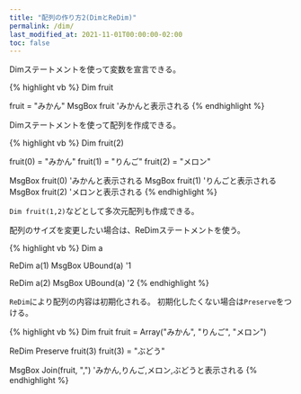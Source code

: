 ```yaml
---
title: "配列の作り方2(DimとReDim)"
permalink: /dim/
last_modified_at: 2021-11-01T00:00:00-02:00
toc: false
---
```


Dimステートメントを使って変数を宣言できる。

{% highlight vb %}
Dim fruit

fruit = "みかん"
MsgBox fruit 'みかんと表示される
{% endhighlight %}

Dimステートメントを使って配列を作成できる。

{% highlight vb %}
Dim fruit(2)

fruit(0) = "みかん"
fruit(1) = "りんご"
fruit(2) = "メロン"

MsgBox fruit(0) 'みかんと表示される
MsgBox fruit(1) 'りんごと表示される
MsgBox fruit(2) 'メロンと表示される
{% endhighlight %}

`Dim fruit(1,2)`などとして多次元配列も作成できる。

配列のサイズを変更したい場合は、ReDimステートメントを使う。

{% highlight vb %}
Dim a

ReDim a(1)
MsgBox UBound(a) '1

ReDim a(2)
MsgBox UBound(a) '2
{% endhighlight %}

`ReDim`により配列の内容は初期化される。
初期化したくない場合は`Preserve`をつける。

{% highlight vb %}
Dim fruit
fruit = Array("みかん", "りんご", "メロン")

ReDim Preserve fruit(3)
fruit(3) = "ぶどう"

MsgBox Join(fruit, ",") 'みかん,りんご,メロン,ぶどうと表示される
{% endhighlight %}

